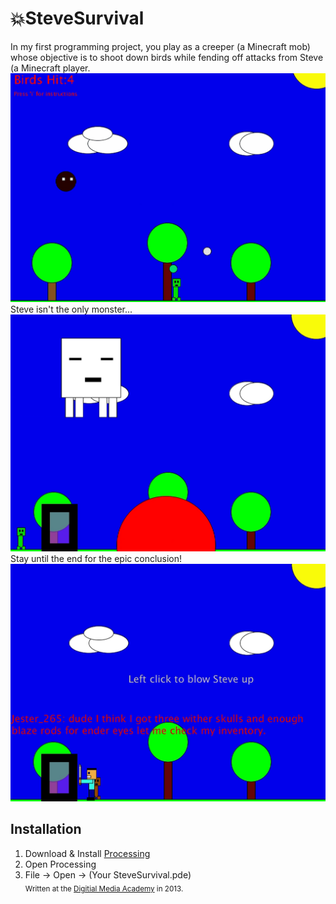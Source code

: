 # :boom:SteveSurvival
In my first programming project, you play as a creeper (a Minecraft mob) whose objective is to shoot down birds while fending off attacks from Steve (a Minecraft player.
![Steve attacks the creeper](/rdme/stevesurvival.gif "Steve Survival")
Steve isn't the only monster...
![Ghast reigns fury on the creeper](/rdme/ghast.png "Ghast")
Stay until the end for the epic conclusion!
![Creeper lurks behind Steve](/rdme/tragic.png "Tragic")
## Installation
1. Download & Install [Processing](https://processing.org/)
2. Open Processing
3. File -> Open -> (Your SteveSurvival.pde)  
<sub>Written at the [Digitial Media Academy](https://www.digitalmediaacademy.org/) in 2013.</sub>

